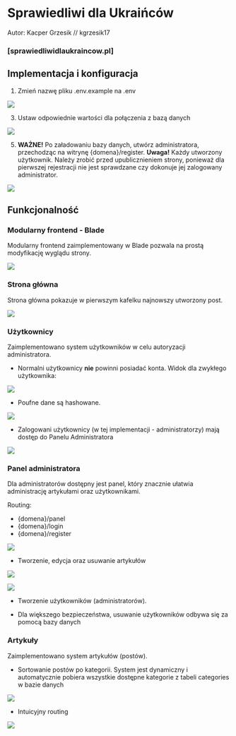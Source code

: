 # Sprawiedliwi dla Ukraińców
Autor: Kacper Grzesik // kgrzesik17
### [sprawiedliwidlaukraincow.pl]

## Implementacja i konfiguracja

1. Zmień nazwę pliku .env.example na .env

![](https://github.com/kgrzesik17/sprawiedliwi/blob/main/rm-pictures/Pasted%20image%2020250503191517.png?raw=true)

3. Ustaw odpowiednie wartości dla połączenia z bazą danych

![](https://github.com/kgrzesik17/sprawiedliwi/blob/main/rm-pictures/Pasted%20image%2020250503191718.png?raw=true)

5. **WAŻNE!** Po załadowaniu bazy danych, utwórz administratora, przechodząc na witrynę {domena}/register. **Uwaga!** Każdy utworzony użytkownik. Należy zrobić przed upublicznieniem strony, ponieważ dla pierwszej rejestracji nie jest sprawdzane czy dokonuje jej zalogowany administrator.
   
![](https://github.com/kgrzesik17/sprawiedliwi/blob/main/rm-pictures/Pasted%20image%2020250503192008.png?raw=true)

## Funkcjonalność

### Modularny frontend - Blade
Modularny frontend zaimplementowany w Blade pozwala na prostą modyfikację wyglądu strony.

![](https://github.com/kgrzesik17/sprawiedliwi/blob/main/rm-pictures/blade1.png?raw=true)


### Strona główna
Strona główna pokazuje w pierwszym kafelku najnowszy utworzony post.

![](https://github.com/kgrzesik17/sprawiedliwi/blob/main/rm-pictures/index1.png?raw=true)

### Użytkownicy
Zaimplementowano system użytkowników w celu autoryzacji administratora.

- Normalni użytkownicy **nie** powinni posiadać konta. Widok dla zwykłego użytkownika:
  
![](https://github.com/kgrzesik17/sprawiedliwi/blob/main/rm-pictures/1.png?raw=true)

- Poufne dane są hashowane.
  
![](https://github.com/kgrzesik17/sprawiedliwi/blob/main/rm-pictures/2.png?raw=true)

- Zalogowani użytkownicy (w tej implementacji - administratorzy) mają dostęp do Panelu Administratora
  
![](https://github.com/kgrzesik17/sprawiedliwi/blob/main/rm-pictures/3.png?raw=true)


### Panel administratora
Dla administratorów dostępny jest panel, który znacznie ułatwia administrację artykułami oraz użytkownikami.

Routing:
- {domena}/panel
- {domena}/login
- {domena}/register
  
![](https://github.com/kgrzesik17/sprawiedliwi/blob/main/rm-pictures/panel1.png?raw=true)

- Tworzenie, edycja oraz usuwanie artykułów

![](https://github.com/kgrzesik17/sprawiedliwi/blob/main/rm-pictures/panel2.png?raw=true)

![](https://github.com/kgrzesik17/sprawiedliwi/blob/main/rm-pictures/panel3.png?raw=true)
  
- Tworzenie użytkowników (administratorów). 

- Dla większego bezpieczeństwa, usuwanie użytkowników odbywa się za pomocą bazy danych

### Artykuły
Zaimplementowano system artykułów (postów).

- Sortowanie postów po kategorii.
  System jest dynamiczny i automatycznie pobiera wszystkie dostępne kategorie z tabeli categories w bazie danych
  
![](https://github.com/kgrzesik17/sprawiedliwi/blob/main/rm-pictures/Pasted%20image%2020250503192326.png?raw=true)

- Intuicyjny routing
  
![](https://github.com/kgrzesik17/sprawiedliwi/blob/main/rm-pictures/Pasted%20image%2020250503192351.png?raw=true)


